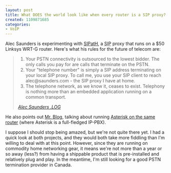 ```yaml
--- 
layout: post
title: What DOES the world look like when every router is a SIP proxy?
created: 1109871685
categories: 
- VoIP
---
```


<p>Alec Saunders is experimenting with <a href="http://sipath.sourceforge.net">SIPatH</a>, a <acronym title="Session Initiation Protocol">SIP</acronym> proxy that runs on a $50 Linksys WRT-G router. Here's what his rules for the future of telecom are:</p>

<blockquote>
<ol>
<li>Your PSTN connectivity is outsourced to the lowest bidder.  The only calls you pay for are calls that terminate on the PSTN.</li>
<li>Your &quot;telephone number&quot; is simply a SIP address terminating on your local SIP proxy. To call me, you use your SIP client to reach alec@saunders.com - the SIP proxy I have at home.</li>
<li>The telephone network, as we know it, ceases to exist.  Telephony is nothing more than an embedded application running on a common transport.</li>
</ol>
<cite><a href="http://radio.weblogs.com/0111520/2005/03/02.html#a916">Alec Saunders .LOG</a></cite>
</blockquote>

<p>He also points out <a href="http://www.toyz.org/mrblog/archives/00000186.html">Mr. Blog</a>, talking about running <a href="http://lestblood.imagodirt.net/archives/83-Asterisk-on-OpenWRT.html#extended">Asterisk on the same router</a> (where Asterisk is a full-fledged IP-PBX).</p>

<p>I suppose I should stop being amazed, but we're not quite there yet. I had a quick look at both projects, and they would both take more fiddling than I'm willing to deal with at this point. However, since they are running on commodity home networking gear, it means we're not more than a year or so away (less?) from having a shippable product that is pre-installed and relatively plug and play. In the meantime, I'm still looking for a good PSTN termination provider in Canada.</p>
